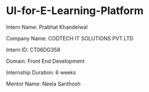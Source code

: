 # UI-for-E-Learning-Platform
Intern Name: Prabhat Khandelwal

Company Name: CODTECH IT SOLUTIONS PVT.LTD

Intern ID: CT06DG358

Domain: Front End Development

Internship Duration: 6 weeks

Mentor Name: Neela Santhosh
